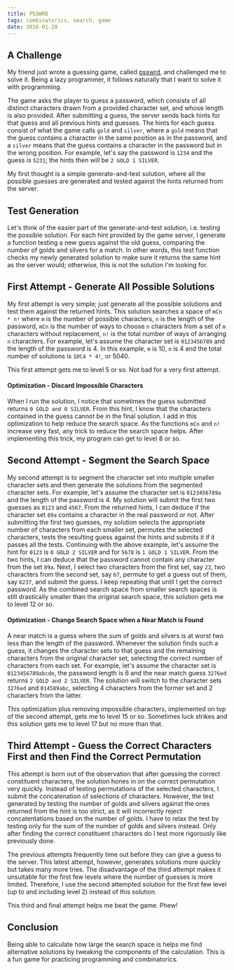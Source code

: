 ```yaml
---
title: PSSWRD
tags: combinatorics, search, game
date: 2016-01-28
---
```

## A Challenge

My friend just wrote a guessing game, called [psswrd](http://walisu.com/psswrd), and challenged me to solve it. Being a lazy programmer, it follows naturally that I want to solve it with programming.

The game asks the player to guess a password, which consists of all distinct characters drawn from a provided character set, and whose length is also provided. After submitting a guess, the server sends back hints for that guess and all previous hints and guesses. The hints for each guess consist of what the game calls `gold` and `silver`, where a `gold` means that the guess contains a character in the same position as in the password, and a `silver` means that the guess contains a character in the password but in the wrong position. For example, let's say the password is `1234` and the guess is `5231`; the hints then will be `2 GOLD 1 SILVER`.

My first thought is a simple generate-and-test solution, where all the possible guesses are generated and tested against the hints returned from the server.

## Test Generation
Let's think of the easier part of the generate-and-test solution, i.e. testing the possible solution. For each hint provided by the game server, I generate a function testing a new guess against the old guess, comparing the number of golds and silvers for a match. In other words, this test function checks my newly generated solution to make sure it returns the same hint as the server would; otherwise, this is not the solution I'm looking for.

## First Attempt - Generate All Possible Solutions
My first attempt is very simple; just generate all the possible solutions and test them against the returned hints. This solution searches a space of `mCn * n!` where `m` is the number of possible characters, `n` is the length of the password, `mCn` is the number of ways to choose `n` characters from a set of `m` characters without replacement, `n!` is the total number of ways of arranging `n` characters. For example, let's assume the character set is `0123456789` and the length of the password is 4. In this example, `m` is 10, `n` is 4 and the total number of solutions is `10C4 * 4!`, or 5040.

This first attempt gets me to level 5 or so. Not bad for a very first attempt.

#### Optimization - Discard Impossible Characters
When I run the solution, I notice that sometimes the guess submitted returns `0 GOLD and 0 SILVER`. From this hint, I know that the characters contained in the guess cannot be in the final solution. I add in this optimization to help reduce the search space. As the functions `mCn` and `n!` increase very fast, any trick to reduce the search space helps. After implementing this trick, my program can get to level 8 or so.

## Second Attempt - Segment the Search Space
My second attempt is to segment the character set into multiple smaller character sets and then generate the solutions from the segmented character sets. For example, let's assume the character set is `0123456789a` and the length of the password is 4. My solution will submit the first two guesses as `0123` and `4567`. From the returned hints, I can deduce if the character set `89a` contains a character in the real password or not. After submitting the first two guesses, my solution selects the appropriate number of characters from each smaller set, permutes the selected characters, tests the resulting guess against the hints and submits it if it passes all the tests. Continuing with the above example, let's assume the hint for `0123` is `0 GOLD 2 SILVER` and for `5678` is `1 GOLD 1 SILVER`. From the two hints, I can deduce that the password cannot contain any character from the set `89a`. Next, I select two characters from the first set, say `23`, two characters from the second set, say `67`, permute to get a guess out of them, say `6237`, and submit the guess. I keep repeating that until I get the correct password. As the combined search space from smaller search spaces is still drastically smaller than the original search space, this solution gets me to level 12 or so.

#### Optimization - Change Search Space when a Near Match is Found
A near match is a guess where the sum of golds and silvers is at worst two less than the length of the password. Whenever the solution finds such a guess, it changes the character sets to that guess and the remaining characters from the original character set, selecting the correct number of characters from each set. For example, let's assume the character set is `0123456789abcde`, the password length is 6 and the near match guess `3276ed` returns `2 GOLD and 2 SILVER`. The solution will switch to the character sets `3276ed` and `014589abc`, selecting 4 characters from the former set and 2 characters from the latter.

This optimization plus removing impossible characters, implemented on top of the second attempt, gets me to level 15 or so. Sometimes luck strikes and this solution gets me to level 17 but no more than that.

## Third Attempt - Guess the Correct Characters First and then Find the Correct Permutation
This attempt is born out of the observation that after guessing the correct constituent characters, the solution hones in on the correct permutation very quickly. Instead of testing permutations of the selected characters, I submit the concatenation of selections of characters. However, the test generated by testing the number of golds and silvers against the ones returned from the hint is too strict, as it will incorrectly reject concatentations based on the number of golds. I have to relax the test by testing only for the sum of the number of golds and silvers instead. Only after finding the correct constituent characters do I test more rigorously like previously done.

The previous attempts frequently time out before they can give a guess to the server. This latest attempt, however, generates solutions more quickly but takes many more tries. The disadvantage of the third attempt makes it unsuitable for the first few levels where the number of guesses is more limited. Therefore, I use the second attempted solution for the first few level (up to and including level 2) instead of this solution.

This third and final attempt helps me beat the game. Phew!

## Conclusion
Being able to calculate how large the search space is helps me find alternative solutions by tweaking the components of the calculation. This is a fun game for practicing programming and combinatorics.
